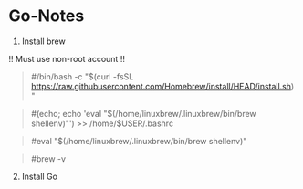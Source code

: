 # Go-Notes
1. Install brew

!! Must use non-root account !!

>#/bin/bash -c "$(curl -fsSL https://raw.githubusercontent.com/Homebrew/install/HEAD/install.sh)"

>#(echo; echo 'eval "$(/home/linuxbrew/.linuxbrew/bin/brew shellenv)"') >> /home/$USER/.bashrc

>#eval "$(/home/linuxbrew/.linuxbrew/bin/brew shellenv)"

>#brew -v

2. Install Go
